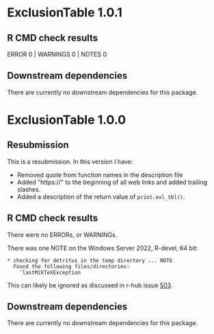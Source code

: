 # ExclusionTable 1.0.1

## R CMD check results
ERROR 0 | WARNINGS 0 | NOTES 0

## Downstream dependencies
There are currently no downstream dependencies for this package.

# ExclusionTable 1.0.0

## Resubmission
This is a resubmission. In this version I have:
  - Removed quote from function names in the description file
  - Added "https://" to the beginning of all web links and added trailing slashes.
  - Added a description of the return value of `print.exl_tbl()`.

## R CMD check results
There were no ERRORs, or WARNINGs.

There was one NOTE on the Windows Server 2022, R-devel, 64 bit:

```
* checking for detritus in the temp directory ... NOTE
  Found the following files/directories:
    'lastMiKTeXException
```

This can likely be ignored as discussed in r-hub issue [503](https://github.com/r-hub/rhub/issues/503).

## Downstream dependencies
There are currently no downstream dependencies for this package.

